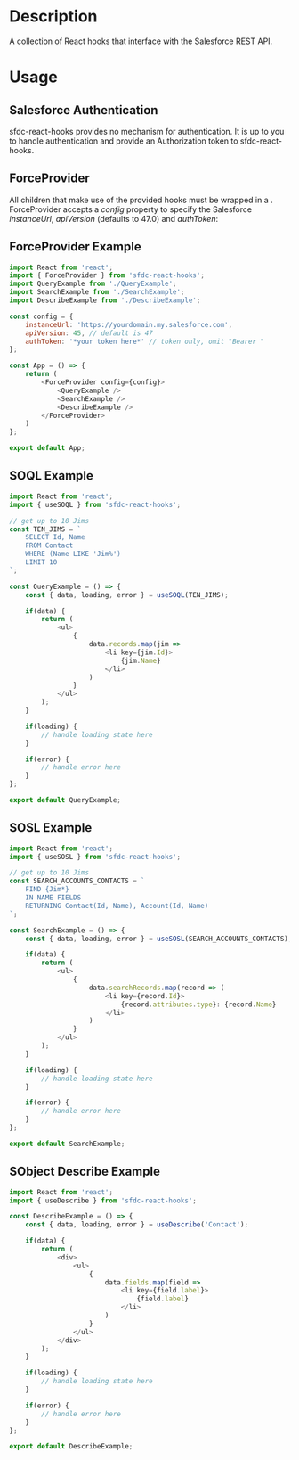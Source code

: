 # Description
A collection of React hooks that interface with the Salesforce REST API.

# Usage
## Salesforce Authentication
sfdc-react-hooks provides no mechanism for authentication. It is up to you to handle authentication and provide an Authorization token to sfdc-react-hooks.

## ForceProvider
All children that make use of the provided hooks must be wrapped in a <ForceProvider>. ForceProvider accepts a _config_ property to specify the Salesforce _instanceUrl_, _apiVersion_ (defaults to 47.0) and _authToken_:

## ForceProvider Example
```javascript
import React from 'react';
import { ForceProvider } from 'sfdc-react-hooks';
import QueryExample from './QueryExample';
import SearchExample from './SearchExample';
import DescribeExample from './DescribeExample';

const config = {
    instanceUrl: 'https://yourdomain.my.salesforce.com',
    apiVersion: 45, // default is 47
    authToken: '*your token here*' // token only, omit "Bearer "
};

const App = () => {
    return (
        <ForceProvider config={config}>
            <QueryExample />
            <SearchExample />
            <DescribeExample />
        </ForceProvider>
    )
};

export default App;
```

## SOQL Example
```javascript
import React from 'react';
import { useSOQL } from 'sfdc-react-hooks';

// get up to 10 Jims
const TEN_JIMS = `
    SELECT Id, Name
    FROM Contact
    WHERE (Name LIKE 'Jim%')
    LIMIT 10
`;

const QueryExample = () => {
    const { data, loading, error } = useSOQL(TEN_JIMS);

    if(data) {
        return (
            <ul>
                { 
                    data.records.map(jim => 
                        <li key={jim.Id}>
                            {jim.Name}
                        </li>
                    ) 
                }
            </ul>
        );
    }

    if(loading) {
        // handle loading state here
    }

    if(error) {
        // handle error here
    }
};

export default QueryExample;
```

## SOSL Example
```javascript
import React from 'react';
import { useSOSL } from 'sfdc-react-hooks';

// get up to 10 Jims
const SEARCH_ACCOUNTS_CONTACTS = `
    FIND {Jim*}
    IN NAME FIELDS
    RETURNING Contact(Id, Name), Account(Id, Name)
`;

const SearchExample = () => {
    const { data, loading, error } = useSOSL(SEARCH_ACCOUNTS_CONTACTS);

    if(data) {
        return (
            <ul>
                { 
                    data.searchRecords.map(record => (
                        <li key={record.Id}>
                            {record.attributes.type}: {record.Name}
                        </li>
                    )
                }
            </ul>
        );
    }

    if(loading) {
        // handle loading state here
    }

    if(error) {
        // handle error here
    }
};

export default SearchExample;
```

## SObject Describe Example
```javascript
import React from 'react';
import { useDescribe } from 'sfdc-react-hooks';

const DescribeExample = () => {
    const { data, loading, error } = useDescribe('Contact');

    if(data) {
        return (
            <div>
                <ul>
                    {
                        data.fields.map(field => 
                            <li key={field.label}>
                                {field.label}
                            </li>
                        )
                    }
                </ul>
            </div>
        );
    }

    if(loading) {
        // handle loading state here
    }

    if(error) {
        // handle error here
    }
};

export default DescribeExample;
```
